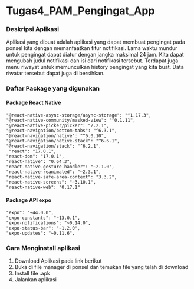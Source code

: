 # Tugas4_PAM_Pengingat_App

### Deskripsi Aplikasi
Aplikasi yang dibuat adalah aplikasi yang dapat membuat pengingat pada ponsel kita dengan memanfaatkan fitur notifikasi. Lama waktu mundur untuk pengingat dapat diatur dengan jangka maksimal 24 jam. Kita dapat mengubah judul notifikasi dan isi dari notifikasi tersebut. Terdapat juga menu riwayat untuk memunculkan history pengingat yang kita buat. Data riwatar tersebut dapat juga di bersihkan.

### Daftar Package yang digunakan 

#### Package React Native

    "@react-native-async-storage/async-storage": "^1.17.3",
    "@react-native-community/masked-view": "^0.1.11",
    "@react-native-picker/picker": "2.2.1",
    "@react-navigation/bottom-tabs": "^6.3.1",
    "@react-navigation/native": "^6.0.10",
    "@react-navigation/native-stack": "^6.6.1",
    "@react-navigation/stack": "^6.2.1",
     "react": "17.0.1",
    "react-dom": "17.0.1",
    "react-native": "0.64.3",
    "react-native-gesture-handler": "~2.1.0",
    "react-native-reanimated": "~2.3.1",
    "react-native-safe-area-context": "3.3.2",
    "react-native-screens": "~3.10.1",
    "react-native-web": "0.17.1"

#### Package API expo
    "expo": "~44.0.0",
    "expo-constants": "~13.0.1",
    "expo-notifications": "~0.14.0",
    "expo-status-bar": "~1.2.0",
    "expo-updates": "~0.11.6",
    
### Cara Menginstall aplikasi
1. Download Aplikasi pada link berikut
2. Buka di file manager di ponsel dan temukan file yang telah di download
3. Install file .apk
4. Jalankan aplikasi

### 
